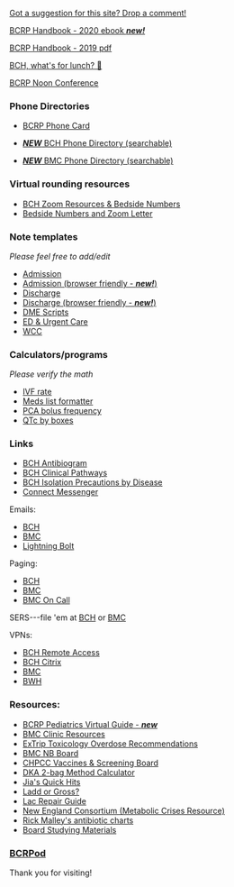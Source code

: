 [Got a suggestion for this site? Drop a comment!](https://forms.gle/cCPaitdskAdVLr1P8)

[BCRP Handbook - 2020 ebook ***new!***](https://bcrplinks.ca/BCRP_handbook/book/)

[BCRP Handbook - 2019 pdf](files/bcrp-handbook-2019.pdf)

[BCH, what's for lunch? 🍔](https://docs.google.com/spreadsheets/d/1r9goxDdTpG5rM5ddT1uUa-SH9wUrIkHzuTSwKC_QDxw/edit#gid=0)

[BCRP Noon Conference](https://bostonchildrens.zoom.us/j/95976278771?pwd=VWZRYmhQeUJRdERGbmxXVVNmYW9Ydz09)

### Phone Directories

- [BCRP Phone Card](files/bcrp-phone-card-20-21.pdf)

- [***NEW*** BCH Phone Directory (searchable)](phone/BCHPhone.html)

- [***NEW*** BMC Phone Directory (searchable)](phone/BMCPhone.html)

### Virtual rounding resources

- [BCH Zoom Resources & Bedside Numbers](http://web2.tch.harvard.edu/champs/mainpageS2745P83.html)
- [Bedside Numbers and Zoom Letter](https://docs.google.com/document/d/1eZf04_Ab5LJzAUF_icibPcpI8ElCuMkbqwejOhnAtkY/edit?usp=sharing)

### Note templates

*Please feel free to add/edit*

- [Admission](https://bit.ly/bcrpadmission)
- [Admission (browser friendly - ***new!***)](templates/InptAdmission.html)
- [Discharge](https://bit.ly/bcrpdischarge)
- [Discharge (browser friendly - ***new!***)](templates/InptDischarge.html)
- [DME Scripts](https://bit.ly/bcrpdme)
- [ED & Urgent Care](https://bit.ly/bcrpedurgent)
- [WCC](https://bit.ly/bcrpwcc)

### Calculators/programs

*Please verify the math*

- [IVF rate](calcs/ivf.html)
- [Meds list formatter](calcs/meds.html)
- [PCA bolus frequency](calcs/pca.html)
- [QTc by boxes](calcs/qtc.html)

### Links

- [BCH Antibiogram](https://bchfit.tch.harvard.edu/)
- [BCH Clinical Pathways](https://bchfit.tch.harvard.edu/clinical-pathways/www/index.html#/home)
- [BCH Isolation Precautions by Disease](http://chbshare.chboston.org/elibrary/ptsvc/tools/ref/refipc/refipc/ref_ic_prec_by_disease.doc)
- [Connect Messenger](https://communication.careawareconnect.com)

Emails:
- [BCH](https://email.tch.harvard.edu/)
- [BMC](https://mail.bmc.org)
- [Lightning Bolt](https://s2.lightning-bolt.com)

Paging:
- [BCH](https://chpage.tch.harvard.edu/webxchange)
- [BMC](https://directory.bmc.org/webxchange/)
- [BMC On Call](http://oncall.bmc.org/)

SERS---file 'em at 
[BCH](http://sersmsprod.chboston.org/RL6_Prod/Homecenter/Client/Login.aspx?ReturnUrl=%2fRL6_PROD%2f) or 
[BMC](https://rl.bmc.org/RL_BMC_Prod/)

VPNs:
- [BCH Remote Access](https://myapps.childrens.harvard.edu/vpn/index.html)
- [BCH Citrix](https://ctxaccess.mybmc.org)
- [BMC](https://ctxaccess.mybmc.org/)
- [BWH](https://workspace.partners.org/vpn/index.html)

### Resources:

- [BCRP Pediatrics Virtual Guide - ***new***](https://docs.google.com/document/d/13Havj_UIoQzBl0G_e2WRiDuZpCVIfpZAq0P-vN5E7iU/edit)
- [BMC Clinic Resources](https://docs.google.com/document/d/1fKMJqRPYKDcch9WPT2txDJf1stmheE13dhnxrd0CMlY/edit?usp=sharing)
- [ExTrip Toxicology Overdose Recommendations](https://www.extrip-workgroup.org/)
- [BMC NB Board](files/bmc-ward-board.jpeg)
- [CHPCC Vaccines & Screening Board](files/chpcc-clinic-board.jpg)
- [DKA 2-bag Method Calculator](http://chbshare.chboston.org/elibrary/ptsvc/tools/ref/pcmref/pcmref/ref_pharm_DKA_rate_calculator.xlsx)
- [Jia's Quick Hits](https://www.dropbox.com/sh/0ch5lfyelxu2v8r/AAAs4bK_pqlr0FpEw8LoC4dCa?dl=0&lst=)
- [Ladd or Gross?](files/ladd-gross.jpeg)
- [Lac Repair Guide](files/laceration-repair-guide.pdf)
- [New England Consortium (Metabolic Crises Resource)](https://newenglandconsortium.org/for-professionals)
- [Rick Malley's antibiotic charts](https://static1.squarespace.com/static/55c666c9e4b08b99adb9cf05/t/59242fadbe6594d8a0b3825c/1495543725984/Antibiotic+Coverage+Charts.pdf)
- [Board Studying Materials](https://drive.google.com/drive/folders/1zlT04TwttbaB2C2MKOrPrw7CS_Sns8FT?usp=sharing)

### [BCRPod](./bcrpod.md)

Thank you for visiting!
